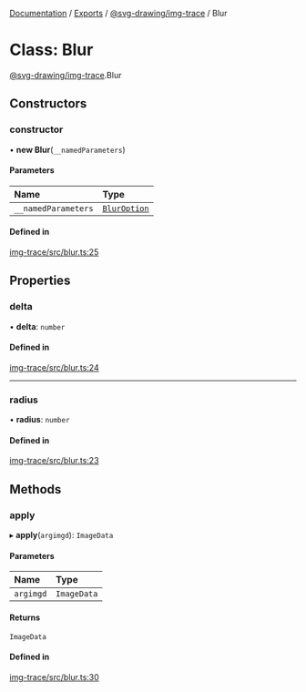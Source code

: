 [Documentation](../README.md) / [Exports](../modules.md) / [@svg-drawing/img-trace](../modules/svg_drawing_img_trace.md) / Blur

# Class: Blur

[@svg-drawing/img-trace](../modules/svg_drawing_img_trace.md).Blur

## Constructors

### constructor

• **new Blur**(`__namedParameters`)

#### Parameters

| Name | Type |
| :------ | :------ |
| `__namedParameters` | [`BlurOption`](../interfaces/svg_drawing_img_trace.BlurOption.md) |

#### Defined in

[img-trace/src/blur.ts:25](https://github.com/kmkzt/svg-drawing/blob/6dacb53/packages/img-trace/src/blur.ts#L25)

## Properties

### delta

• **delta**: `number`

#### Defined in

[img-trace/src/blur.ts:24](https://github.com/kmkzt/svg-drawing/blob/6dacb53/packages/img-trace/src/blur.ts#L24)

___

### radius

• **radius**: `number`

#### Defined in

[img-trace/src/blur.ts:23](https://github.com/kmkzt/svg-drawing/blob/6dacb53/packages/img-trace/src/blur.ts#L23)

## Methods

### apply

▸ **apply**(`argimgd`): `ImageData`

#### Parameters

| Name | Type |
| :------ | :------ |
| `argimgd` | `ImageData` |

#### Returns

`ImageData`

#### Defined in

[img-trace/src/blur.ts:30](https://github.com/kmkzt/svg-drawing/blob/6dacb53/packages/img-trace/src/blur.ts#L30)
